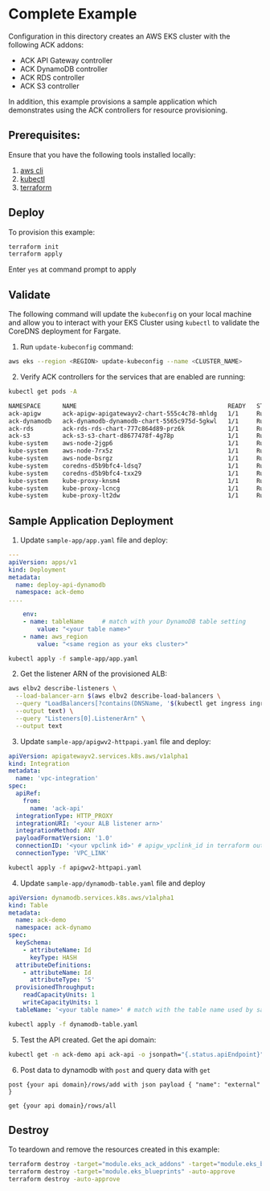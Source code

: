 # Complete Example

Configuration in this directory creates an AWS EKS cluster with the following ACK addons:

- ACK API Gateway controller
- ACK DynamoDB controller
- ACK RDS controller
- ACK S3 controller

In addition, this example provisions a sample application which demonstrates using the ACK controllers for resource provisioning.

## Prerequisites:

Ensure that you have the following tools installed locally:

1. [aws cli](https://docs.aws.amazon.com/cli/latest/userguide/install-cliv2.html)
2. [kubectl](https://Kubernetes.io/docs/tasks/tools/)
3. [terraform](https://learn.hashicorp.com/tutorials/terraform/install-cli)

## Deploy

To provision this example:

```sh
terraform init
terraform apply
```

Enter `yes` at command prompt to apply

## Validate

The following command will update the `kubeconfig` on your local machine and allow you to interact with your EKS Cluster using `kubectl` to validate the CoreDNS deployment for Fargate.

1. Run `update-kubeconfig` command:

```sh
aws eks --region <REGION> update-kubeconfig --name <CLUSTER_NAME>
```

2. Verify ACK controllers for the services that are enabled are running:

```sh
kubectl get pods -A

NAMESPACE      NAME                                          READY   STATUS    RESTARTS        AGE
ack-apigw      ack-apigw-apigatewayv2-chart-555c4c78-mhldg   1/1     Running   0               18s
ack-dynamodb   ack-dynamodb-dynamodb-chart-5565c975d-5gkwl   1/1     Running   0               21s
ack-rds        ack-rds-rds-chart-777c864d89-prz6k            1/1     Running   0               19s
ack-s3         ack-s3-s3-chart-d8677478f-4g78p               1/1     Running   0               23s
kube-system    aws-node-2jgp6                                1/1     Running   0               4m49s
kube-system    aws-node-7rx5z                                1/1     Running   0               4m47s
kube-system    aws-node-bsrgz                                1/1     Running   0               4m48s
kube-system    coredns-d5b9bfc4-ldsq7                        1/1     Running   0               12m
kube-system    coredns-d5b9bfc4-txx29                        1/1     Running   0               12m
kube-system    kube-proxy-knsm4                              1/1     Running   0               4m49s
kube-system    kube-proxy-lcncg                              1/1     Running   0               4m48s
kube-system    kube-proxy-lt2dw                              1/1     Running   0               4m47s
```

## Sample Application Deployment

1. Update `sample-app/app.yaml` file and deploy:

```yaml
---
apiVersion: apps/v1
kind: Deployment
metadata:
  name: deploy-api-dynamodb
  namespace: ack-demo
....

    env:
    - name: tableName     # match with your DynamoDB table setting
        value: "<your table name>"
    - name: aws_region
        value: "<same region as your eks cluster>"
```

```sh
kubectl apply -f sample-app/app.yaml
```

2. Get the listener ARN of the provisioned ALB:

```sh
aws elbv2 describe-listeners \
  --load-balancer-arn $(aws elbv2 describe-load-balancers \
  --query "LoadBalancers[?contains(DNSName, '$(kubectl get ingress ingress-api-dynamodb -n ack-demo -o=jsonpath="{.status.loadBalancer.ingress[].hostname}")')].LoadBalancerArn" \
  --output text) \
  --query "Listeners[0].ListenerArn" \
  --output text
```

3. Update `sample-app/apigwv2-httpapi.yaml` file and deploy:

```yaml
apiVersion: apigatewayv2.services.k8s.aws/v1alpha1
kind: Integration
metadata:
  name: 'vpc-integration'
spec:
  apiRef:
    from:
      name: 'ack-api'
  integrationType: HTTP_PROXY
  integrationURI: '<your ALB listener arn>'
  integrationMethod: ANY
  payloadFormatVersion: '1.0'
  connectionID: '<your vpclink id>' # apigw_vpclink_id in terraform output
  connectionType: 'VPC_LINK'
```

```sh
kubectl apply -f apigwv2-httpapi.yaml
```

4. Update `sample-app/dynamodb-table.yaml` file and deploy

```yaml
apiVersion: dynamodb.services.k8s.aws/v1alpha1
kind: Table
metadata:
  name: ack-demo
  namespace: ack-dynamo
spec:
  keySchema:
    - attributeName: Id
      keyType: HASH
  attributeDefinitions:
    - attributeName: Id
      attributeType: 'S'
  provisionedThroughput:
    readCapacityUnits: 1
    writeCapacityUnits: 1
  tableName: '<your table name>' # match with the table name used by sample application
```

```sh
kubectl apply -f dynamodb-table.yaml
```

5. Test the API created. Get the api domain:

```sh
kubectl get -n ack-demo api ack-api -o jsonpath="{.status.apiEndpoint}"
```

6. Post data to dynamodb with `post` and query data with `get`

```
post {your api domain}/rows/add with json payload { "name": "external" }

get {your api domain}/rows/all
```

## Destroy

To teardown and remove the resources created in this example:

```sh
terraform destroy -target="module.eks_ack_addons" -target="module.eks_blueprints_kubernetes_addons" -auto-approve
terraform destroy -target="module.eks_blueprints" -auto-approve
terraform destroy -auto-approve
```
